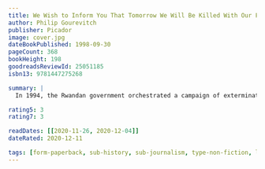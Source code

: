 ```yaml
---
title: We Wish to Inform You That Tomorrow We Will Be Killed With Our Families
author: Philip Gourevitch
publisher: Picador
image: cover.jpg
dateBookPublished: 1998-09-30
pageCount: 368
bookHeight: 198
goodreadsReviewId: 25051185
isbn13: 9781447275268

summary: |
  In 1994, the Rwandan government orchestrated a campaign of extermination, in which everyone in the Hutu majority was called upon to murder everyone in the Tutsi minority. Close to a million people were slaughtered in a hundred days, and the rest of the world did nothing to stop it. A year later, Philip Gourevitch went to Rwanda to investigate the most unambiguous genocide since Hitler's war against the Jews.

rating5: 3
rating7: 3

readDates: [[2020-11-26, 2020-12-04]]
dateRated: 2020-12-11

tags: [form-paperback, sub-history, sub-journalism, type-non-fiction, loc-rwanda]
---
```

